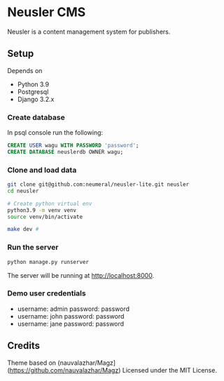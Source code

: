 # Neusler CMS

Neusler is a content management system for publishers.

## Setup

Depends on

-   Python 3.9
-   Postgresql
-   Django 3.2.x

### Create database

In psql console run the following:

```sql
CREATE USER wagu WITH PASSWORD 'password';
CREATE DATABASE neuslerdb OWNER wagu;
```

### Clone and load data

```sh
git clone git@github.com:neumeral/neusler-lite.git neusler
cd neusler

# Create python virtual env
python3.9 -m venv venv
source venv/bin/activate

make dev #
```

### Run the server

```sh
python manage.py runserver
```

The server will be running at [http://localhost:8000](http://localhost:8000).

### Demo user credentials

-   username: admin password: password
-   username: john password: password
-   username: jane password: password

## Credits

Theme based on (nauvalazhar/Magz](https://github.com/nauvalazhar/Magz)
Licensed under the MIT License.
